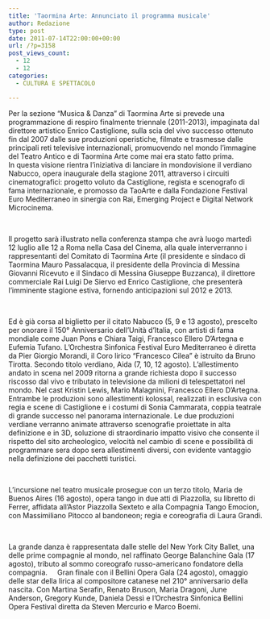 ```yaml
---
title: 'Taormina Arte: Annunciato il programma musicale'
author: Redazione
type: post
date: 2011-07-14T22:00:00+00:00
url: /?p=3158
post_views_count:
  - 12
  - 12
categories:
  - CULTURA E SPETTACOLO

---
```

Per la sezione &ldquo;Musica & Danza&rdquo; di Taormina Arte si prevede una programmazione di respiro finalmente triennale (2011-2013), impaginata dal direttore artistico Enrico Castiglione, sulla scia del vivo successo ottenuto fin dal 2007 dalle sue produzioni operistiche, filmate e trasmesse dalle principali reti televisive internazionali, promuovendo nel mondo l&rsquo;immagine del Teatro Antico e di Taormina Arte come mai era stato fatto prima.  
In questa visione rientra l&rsquo;iniziativa di lanciare in mondovisione il verdiano Nabucco, opera inaugurale della stagione 2011, attraverso i circuiti cinematografici: progetto voluto da Castiglione, regista e scenografo di fama internazionale, e promosso da TaoArte e dalla Fondazione Festival Euro Mediterraneo in sinergia con Rai, Emerging Project e Digital Network Microcinema.

&nbsp;

Il progetto sar&agrave; illustrato nella conferenza stampa che avr&agrave; luogo marted&igrave;&nbsp; 12 luglio alle 12 a Roma nella Casa del Cinema, alla quale interverranno i rappresentanti del Comitato di Taormina Arte (il presidente e sindaco di Taormina Mauro Passalacqua, il presidente della Provincia di Messina Giovanni Ricevuto e il Sindaco di Messina Giuseppe Buzzanca), il direttore commerciale Rai Luigi De Siervo ed Enrico Castiglione, che presenter&agrave; l&rsquo;imminente stagione estiva, fornendo anticipazioni sul 2012 e 2013.

&nbsp;

Ed &egrave; gi&agrave; corsa al biglietto per il citato Nabucco (5, 9 e 13 agosto), prescelto per onorare il 150&deg; Anniversario dell&rsquo;Unit&agrave; d&#8217;Italia, con artisti di fama mondiale come Juan Pons e Chiara Taigi, Francesco Ellero D&rsquo;Artegna e Eufemia Tufano. L&rsquo;Orchestra Sinfonica Festival Euro Mediterraneo &egrave; diretta da Pier Giorgio Morandi, il Coro lirico &ldquo;Francesco Cilea&rdquo; &egrave; istruito da Bruno Tirotta. Secondo titolo verdiano, Aida (7, 10, 12 agosto). L&rsquo;allestimento andato in scena nel 2009 ritorna a grande richiesta dopo il successo riscosso dal vivo e tributato in televisione da milioni di telespettatori nel mondo. Nel cast Kristin Lewis, Mario Malagnini, Francesco Ellero D&rsquo;Artegna.  
Entrambe le produzioni sono allestimenti kolossal, realizzati in esclusiva con regia e scene di Castiglione e i costumi di Sonia Cammarata, coppia teatrale di grande successo nel panorama internazionale. Le due produzioni verdiane verranno animate attraverso scenografie proiettate in alta definizione e in 3D, soluzione di straordinario impatto visivo che consente il rispetto del sito archeologico, velocit&agrave; nel cambio di scene e possibilit&agrave; di programmare sera dopo sera allestimenti diversi, con evidente vantaggio nella definizione dei pacchetti turistici.

&nbsp;

L&rsquo;incursione nel teatro musicale prosegue con un terzo titolo, Maria de Buenos Aires (16 agosto), opera tango in due atti di Piazzolla, su libretto di Ferrer, affidata all&rsquo;Astor Piazzolla Sexteto e alla Compagnia Tango Emocion, con Massimiliano Pitocco al bandoneon; regia e coreografia di Laura Grandi.

&nbsp;

La grande danza &egrave; rappresentata dalle stelle del New York City Ballet, una delle prime compagnie al mondo, nel raffinato George Balanchine Gala (17 agosto), tributo al sommo coreografo russo-americano fondatore della compagnia. &nbsp;&nbsp;&nbsp; Gran finale con il Bellini Opera Gala (24 agosto), omaggio delle star della lirica al compositore catanese nel 210&deg; anniversario della nascita. Con Martina Serafin, Renato Bruson, Maria Dragoni, June Anderson, Gregory Kunde, Daniela Dess&igrave; e l&rsquo;Orchestra Sinfonica Bellini Opera Festival diretta da Steven Mercurio e Marco Boemi.